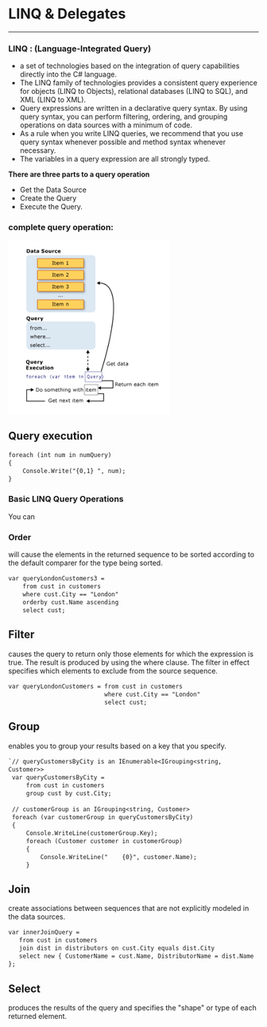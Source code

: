 # LINQ & Delegates
---
### LINQ : (Language-Integrated Query)
- a set of technologies based on the integration of query capabilities directly into the C# language.
- The LINQ family of technologies provides a consistent query experience for objects (LINQ to Objects), relational databases (LINQ to SQL), and XML (LINQ to XML).
-  Query expressions are written in a declarative query syntax. By using query syntax, you can perform filtering, ordering, and grouping operations on data sources with a minimum of code.
-  As a rule when you write LINQ queries, we recommend that you use query syntax whenever possible and method syntax whenever necessary. 
-  The variables in a query expression are all strongly typed.

**There are three parts to a query operation**

- Get the Data Source
- Create the Query
- Execute the Query.

### complete query operation:

![This is an image](./img/QOperation.png)

## Query execution

```
foreach (int num in numQuery)
{
    Console.Write("{0,1} ", num);
}
```
### Basic LINQ Query Operations

You can

### Order 
will cause the elements in the returned sequence to be sorted according to the default comparer for the type being sorted.
```
var queryLondonCustomers3 =
    from cust in customers
    where cust.City == "London"
    orderby cust.Name ascending
    select cust;
```
    
## Filter

causes the query to return only those elements for which the expression is true. The result is produced by using the where clause. The filter in effect specifies which elements to exclude from the source sequence.

```
var queryLondonCustomers = from cust in customers
                           where cust.City == "London"
                           select cust;
```
## Group
 enables you to group your results based on a key that you specify.
 ```
 `// queryCustomersByCity is an IEnumerable<IGrouping<string, Customer>>
  var queryCustomersByCity =
      from cust in customers
      group cust by cust.City;

  // customerGroup is an IGrouping<string, Customer>
  foreach (var customerGroup in queryCustomersByCity)
  {
      Console.WriteLine(customerGroup.Key);
      foreach (Customer customer in customerGroup)
      {
          Console.WriteLine("    {0}", customer.Name);
      }
 ```
## Join
 create associations between sequences that are not explicitly modeled in the data sources. 
 ```
 var innerJoinQuery =
    from cust in customers
    join dist in distributors on cust.City equals dist.City
    select new { CustomerName = cust.Name, DistributorName = dist.Name };
 ```
 
## Select

produces the results of the query and specifies the "shape" or type of each returned element. 

